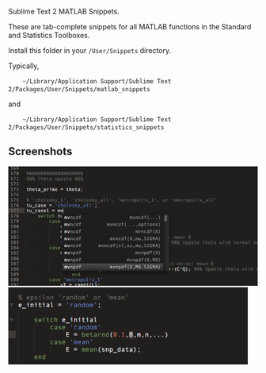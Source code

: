 Sublime Text 2 MATLAB Snippets.

These are tab-complete snippets for all MATLAB functions in the Standard and Statistics Toolboxes.  

Install this folder in your `/User/Snippets` directory.  

Typically, 

		~/Library/Application Support/Sublime Text 2/Packages/User/Snippets/matlab_snippets

and

		~/Library/Application Support/Sublime Text 2/Packages/User/Snippets/statistics_snippets


Screenshots
-----

![Screenshot](https://github.com/AGS-Knight/matlab-snipp/raw/master/screenshot1.png)
![Screenshot1](https://github.com/AGS-Knight/matlab-snipp/raw/master/screenshot2.png)
